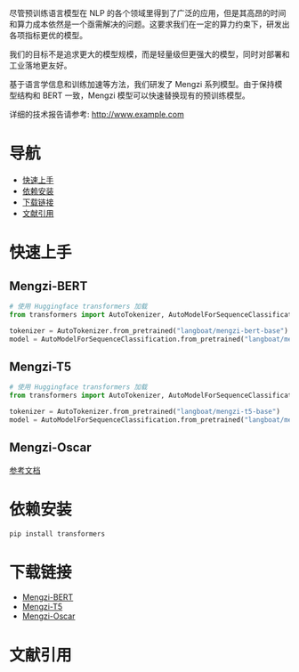 尽管预训练语言模型在 NLP 的各个领域里得到了广泛的应用，但是其高昂的时间和算力成本依然是一个亟需解决的问题。这要求我们在一定的算力约束下，研发出各项指标更优的模型。

我们的目标不是追求更大的模型规模，而是轻量级但更强大的模型，同时对部署和工业落地更友好。

基于语言学信息和训练加速等方法，我们研发了 Mengzi 系列模型。由于保持模型结构和 BERT 一致，Mengzi 模型可以快速替换现有的预训练模型。

详细的技术报告请参考: http://www.example.com

# 导航
* [快速上手](#快速上手)
* [依赖安装](#依赖安装)
* [下载链接](#下载链接)
* [文献引用](#文献引用)

# 快速上手
## Mengzi-BERT
```python
# 使用 Huggingface transformers 加载
from transformers import AutoTokenizer, AutoModelForSequenceClassification

tokenizer = AutoTokenizer.from_pretrained("langboat/mengzi-bert-base")
model = AutoModelForSequenceClassification.from_pretrained("langboat/mengzi-bert-base, num_labels=2)

```
## Mengzi-T5
```python
# 使用 Huggingface transformers 加载
from transformers import AutoTokenizer, AutoModelForSequenceClassification

tokenizer = AutoTokenizer.from_pretrained("langboat/mengzi-t5-base")
model = AutoModelForSequenceClassification.from_pretrained("langboat/mengzi-t5-base, num_labels=2)
```

## Mengzi-Oscar
[参考文档](https://github.com/Langboat/Mengzi/blob/main/Mengzi-Oscar.md)

# 依赖安装
```bash
pip install transformers
```

# 下载链接
* [Mengzi-BERT](https://huggingface.co/Langboat/mengzi-bert-base)
* [Mengzi-T5](https://huggingface.co/Langboat/mengzi-t5-base)
* [Mengzi-Oscar](https://huggingface.co/Langboat/mengzi-oscar-base)

# 文献引用
